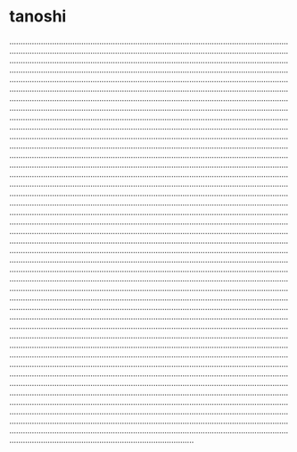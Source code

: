 # tanoshi

..........................................................................................................................................................................................................................................................................................................................................................................................................................................................................................................................................................................................................................................................................................................................................................................................................................................................................................................................................................................................................................................................................................................................................................................................................................................................................................................................................................................................................................................................................................................................................................................................................................................................................................................................................................................................................................................................................................................................................................................................................................................................................................................................................................................................................................................................................................................................................................................................................................................................................................................................................................................................................................................................................................................................................................................................................................................................................................................................................................................................................................................................................................................................................................................................................................................................................................................................................................................................................................................................................................................................................................................................................................................................................................................................................................................................................................................................................................................................................................................................................................................................................................................................................................................................................................................................................................................................................................................................................................................................................................................................................................................................................................................................................................................................................................................................................................................................................................................................................................................................................................................................................................................................................................................................................................................................................................................................................................................................................................................................................................................